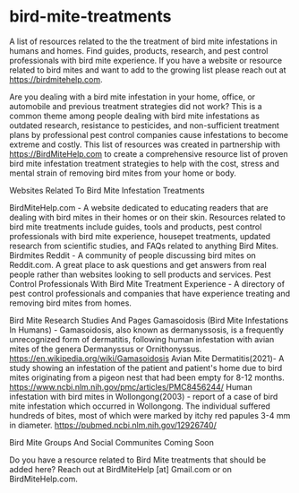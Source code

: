 # bird-mite-treatments
A list of resources related to the the treatment of bird mite infestations in humans and homes. Find guides, products, research, and pest control professionals with bird mite experience. If you have a website or resource related to bird mites and want to add to the growing list please reach out at https://birdmitehelp.com.

Are you dealing with a bird mite infestation in your home, office, or automobile and previous treatment strategies did not work? This is a common theme among people dealing with bird mite infestations as outdated research, resistance to pesticides, and non-sufficient treatment plans by professional pest control companies cause infestations to become extreme and costly. This list of resources was created in partnership with https://BirdMiteHelp.com to create a comprehensive resource list of proven bird mite infestation treatment strategies to help with the cost, stress and mental strain of removing bird mites from your home or body.

Websites Related To Bird Mite Infestation Treatments

BirdMiteHelp.com - A website dedicated to educating readers that are dealing with bird mites in their homes or on their skin. Resources related to bird mite treatments include guides, tools and products, pest control professionals with bird mite experience, housepet treatments, updated research from scientific studies, and FAQs related to anything Bird Mites.
Birdmites Reddit - A community of people discussing bird mites on Reddit.com. A great place to ask questions and get answers from real people rather than websites looking to sell products and services.
Pest Control Professionals With Bird Mite Treatment Experience - A directory of pest control professionals and companies that have experience treating and removing bird mites from homes.

Bird Mite Research Studies And Pages
Gamasoidosis (Bird Mite Infestations In Humans) - Gamasoidosis, also known as dermanyssosis, is a frequently unrecognized form of dermatitis, following human infestation with avian mites of the genera Dermanyssus or Ornithonyssus. https://en.wikipedia.org/wiki/Gamasoidosis
Avian Mite Dermatitis(2021)- A study showing an infestation of the patient and patient's home due to bird mites originating from a pigeon nest that had been empty for 8-12 months. https://www.ncbi.nlm.nih.gov/pmc/articles/PMC8456244/
Human infestation with bird mites in Wollongong(2003) - report of a case of bird mite infestation which occurred in Wollongong. The individual suffered hundreds of bites, most of which were marked by itchy red papules 3-4 mm in diameter. https://pubmed.ncbi.nlm.nih.gov/12926740/

Bird Mite Groups And Social Communites
Coming Soon


Do you have a resource related to Bird Mite treatments that should be added here? Reach out at BirdMiteHelp [at] Gmail.com or on BirdMiteHelp.com.

